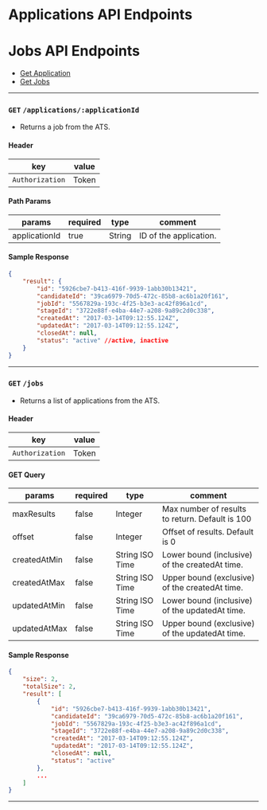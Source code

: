 # Applications API Endpoints

# Jobs API Endpoints

* [Get Application](#get-applications:appliationId)
* [Get Jobs](#get-jobs)


---

### `GET` `/applications/:applicationId`
* Returns a job from the ATS.

####  Header
key|value
---|---
`Authorization`| Token

#### Path Params
params | required | type | comment
---|---|---|---
applicationId | true | String | ID of the application.


#### Sample Response
```json
{
    "result": {
        "id": "5926cbe7-b413-416f-9939-1abb30b13421",
        "candidateId": "39ca6979-70d5-472c-85b8-ac6b1a20f161",
        "jobId": "5567829a-193c-4f25-b3e3-ac42f896a1cd",
        "stageId": "3722e88f-e4ba-44e7-a208-9a89c2d0c338",
        "createdAt": "2017-03-14T09:12:55.124Z",
        "updatedAt": "2017-03-14T09:12:55.124Z",
        "closedAt": null,
        "status": "active" //active, inactive
    }
}

```


---


### `GET` `/jobs`
* Returns a list of applications from the ATS.

####  Header
key|value
---|---
`Authorization`| Token

#### GET Query
params | required | type | comment
---|---|---|---
maxResults | false | Integer | Max number of results to return. Default is 100
offset | false | Integer | Offset of results. Default is 0
createdAtMin | false | String ISO Time | Lower bound (inclusive) of the createdAt time.
createdAtMax | false | String ISO Time | Upper bound (exclusive) of the createdAt time.
updatedAtMin | false | String ISO Time | Lower bound (inclusive) of the updatedAt time.
updatedAtMax | false | String ISO Time | Upper bound (exclusive) of the updatedAt time.

#### Sample Response
```json
{
    "size": 2,
    "totalSize": 2,
    "result": [
        {
            "id": "5926cbe7-b413-416f-9939-1abb30b13421",
            "candidateId": "39ca6979-70d5-472c-85b8-ac6b1a20f161",
            "jobId": "5567829a-193c-4f25-b3e3-ac42f896a1cd",
            "stageId": "3722e88f-e4ba-44e7-a208-9a89c2d0c338",
            "createdAt": "2017-03-14T09:12:55.124Z",
            "updatedAt": "2017-03-14T09:12:55.124Z",
            "closedAt": null,
            "status": "active"
        },
        ...
    ]
}
```



---
